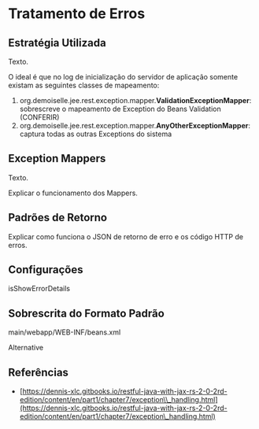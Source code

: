 # Tratamento de Erros

## Estratégia Utilizada

Texto.

O ideal é que no log de inicialização do servidor de aplicação somente existam as seguintes classes de mapeamento:

1. org.demoiselle.jee.rest.exception.mapper.**ValidationExceptionMapper**: sobrescreve o mapeamento de Exception do Beans Validation \(CONFERIR\)
2. org.demoiselle.jee.rest.exception.mapper.**AnyOtherExceptionMapper**: captura todas as outras Exceptions do sistema

## Exception Mappers

Texto.

Explicar o funcionamento dos Mappers.

## Padrões de Retorno

Explicar como funciona o JSON de retorno de erro e os código HTTP de erros.

## Configurações

isShowErrorDetails

## Sobrescrita do Formato Padrão

main/webapp/WEB-INF/beans.xml

Alternative



## Referências

* [https://dennis-xlc.gitbooks.io/restful-java-with-jax-rs-2-0-2rd-edition/content/en/part1/chapter7/exception\\_handling.html](https://dennis-xlc.gitbooks.io/restful-java-with-jax-rs-2-0-2rd-edition/content/en/part1/chapter7/exception\_handling.html)



